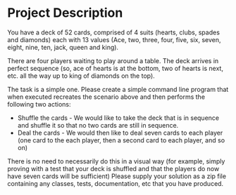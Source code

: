 # Project Description

You have a deck of 52 cards, comprised of 4 suits (hearts, clubs, spades and diamonds) each with 13 values (Ace, two, three, four, five, six, seven, eight, nine, ten, jack, queen and king).

There are four players waiting to play around a table.
The deck arrives in perfect sequence (so, ace of hearts is at the bottom, two of hearts is next, etc. all the way up to king of diamonds on the top).

The task is a simple one. Please create a simple command line program that when executed recreates the scenario above and then performs the following two actions:

- Shuffle the cards - We would like to take the deck that is in sequence and shuffle it so that no two cards are still in sequence.
- Deal the cards - We would then like to deal seven cards to each player (one card to the each player, then a second card to each player, and so on)

There is no need to necessarily do this in a visual way (for example, simply proving with a test that your deck is shuffled and that the players do now have seven cards will be sufficient)
Please supply your solution as a zip file containing any classes, tests, documentation, etc that you have produced.


